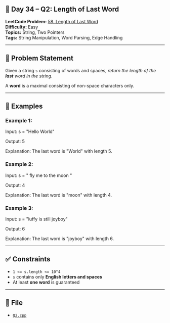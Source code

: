 ## 🧩 **Day 34 – Q2: Length of Last Word**

**LeetCode Problem:** [58. Length of Last Word](https://leetcode.com/problems/length-of-last-word/)  
**Difficulty:** Easy  
**Topics:** String, Two Pointers  
**Tags:** String Manipulation, Word Parsing, Edge Handling

---

## 📄 Problem Statement

Given a string `s` consisting of words and spaces, _return the length of the **last** word in the string_.

A **word** is a maximal consisting of non-space characters only.

---

## 🧠 Examples

### Example 1:

Input: s = "Hello World"

Output: 5

Explanation: The last word is "World" with length 5.

### Example 2:

Input: s = " fly me to the moon "

Output: 4

Explanation: The last word is "moon" with length 4.

### Example 3:

Input: s = "luffy is still joyboy"

Output: 6

Explanation: The last word is "joyboy" with length 6.

---

## ✅ Constraints

- `1 <= s.length <= 10^4`
- `s` contains only **English letters and spaces**
- At least **one word** is guaranteed

---

## 📁 File

- [`Q2.cpp`](./Q2.cpp)
